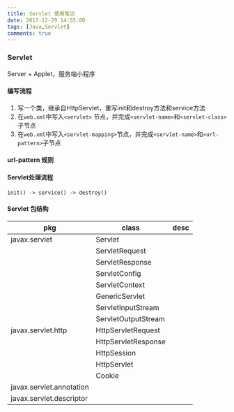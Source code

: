 ```yaml
---
title: Servlet 使用笔记
date: 2017-12-29 14:55:00
tags: [Java,Servlet]
comments: true
---
```



### Servlet

Server + Applet，服务端小程序

#### 编写流程

1. 写一个类，继承自HttpServlet，重写init和destroy方法和service方法
2. 在`web.xml`中写入`<servlet>` 节点，并完成`<servlet-name>`和`<servlet-class>`子节点
3. 在`web.xml`中写入`<servlet-mapping>`节点，并完成`<servlet-name>`和`<url-pattern>`子节点

#### url-pattern 规则

#### Servlet处理流程

`init() -> service() -> destroy()`

#### Servlet 包结构

| pkg                      | class               | desc |
| ------------------------ | ------------------- | ---- |
| javax.servlet            | Servlet             |      |
|                          | ServletRequest      |      |
|                          | ServletResponse     |      |
|                          | ServletConfig       |      |
|                          | ServletContext      |      |
|                          | GenericServlet      |      |
|                          | ServletInputStream  |      |
|                          | ServletOutputStream |      |
| javax.servlet.http       | HttpServletRequest  |      |
|                          | HttpServletResponse |      |
|                          | HttpSession         |      |
|                          | HttpServlet         |      |
|                          | Cookie              |      |
| javax.servlet.annotation |                     |      |
| javax.servlet.descriptor |                     |      |

